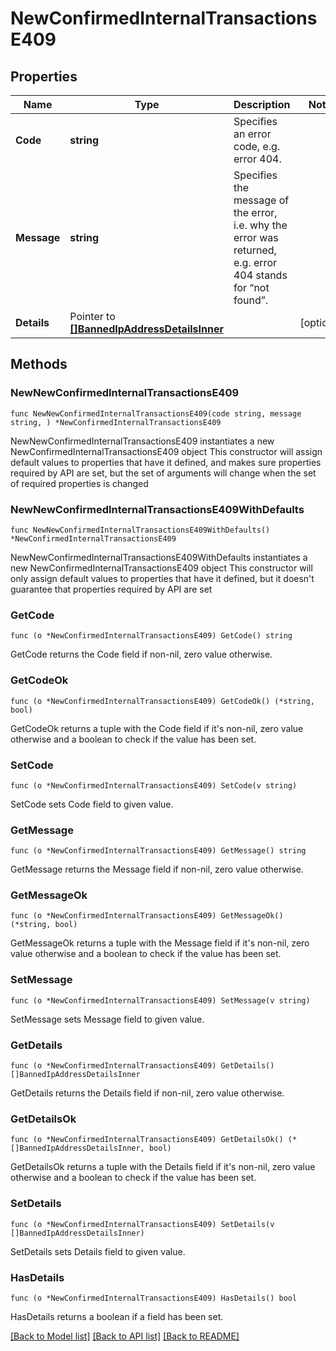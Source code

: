 # NewConfirmedInternalTransactionsE409

## Properties

Name | Type | Description | Notes
------------ | ------------- | ------------- | -------------
**Code** | **string** | Specifies an error code, e.g. error 404. | 
**Message** | **string** | Specifies the message of the error, i.e. why the error was returned, e.g. error 404 stands for “not found”. | 
**Details** | Pointer to [**[]BannedIpAddressDetailsInner**](BannedIpAddressDetailsInner.md) |  | [optional] 

## Methods

### NewNewConfirmedInternalTransactionsE409

`func NewNewConfirmedInternalTransactionsE409(code string, message string, ) *NewConfirmedInternalTransactionsE409`

NewNewConfirmedInternalTransactionsE409 instantiates a new NewConfirmedInternalTransactionsE409 object
This constructor will assign default values to properties that have it defined,
and makes sure properties required by API are set, but the set of arguments
will change when the set of required properties is changed

### NewNewConfirmedInternalTransactionsE409WithDefaults

`func NewNewConfirmedInternalTransactionsE409WithDefaults() *NewConfirmedInternalTransactionsE409`

NewNewConfirmedInternalTransactionsE409WithDefaults instantiates a new NewConfirmedInternalTransactionsE409 object
This constructor will only assign default values to properties that have it defined,
but it doesn't guarantee that properties required by API are set

### GetCode

`func (o *NewConfirmedInternalTransactionsE409) GetCode() string`

GetCode returns the Code field if non-nil, zero value otherwise.

### GetCodeOk

`func (o *NewConfirmedInternalTransactionsE409) GetCodeOk() (*string, bool)`

GetCodeOk returns a tuple with the Code field if it's non-nil, zero value otherwise
and a boolean to check if the value has been set.

### SetCode

`func (o *NewConfirmedInternalTransactionsE409) SetCode(v string)`

SetCode sets Code field to given value.


### GetMessage

`func (o *NewConfirmedInternalTransactionsE409) GetMessage() string`

GetMessage returns the Message field if non-nil, zero value otherwise.

### GetMessageOk

`func (o *NewConfirmedInternalTransactionsE409) GetMessageOk() (*string, bool)`

GetMessageOk returns a tuple with the Message field if it's non-nil, zero value otherwise
and a boolean to check if the value has been set.

### SetMessage

`func (o *NewConfirmedInternalTransactionsE409) SetMessage(v string)`

SetMessage sets Message field to given value.


### GetDetails

`func (o *NewConfirmedInternalTransactionsE409) GetDetails() []BannedIpAddressDetailsInner`

GetDetails returns the Details field if non-nil, zero value otherwise.

### GetDetailsOk

`func (o *NewConfirmedInternalTransactionsE409) GetDetailsOk() (*[]BannedIpAddressDetailsInner, bool)`

GetDetailsOk returns a tuple with the Details field if it's non-nil, zero value otherwise
and a boolean to check if the value has been set.

### SetDetails

`func (o *NewConfirmedInternalTransactionsE409) SetDetails(v []BannedIpAddressDetailsInner)`

SetDetails sets Details field to given value.

### HasDetails

`func (o *NewConfirmedInternalTransactionsE409) HasDetails() bool`

HasDetails returns a boolean if a field has been set.


[[Back to Model list]](../README.md#documentation-for-models) [[Back to API list]](../README.md#documentation-for-api-endpoints) [[Back to README]](../README.md)


